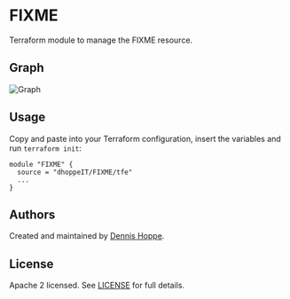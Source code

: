 # FIXME

Terraform module to manage the FIXME resource.

## Graph

![Graph](https://github.com/dhoppeIT/FIXME/blob/main/rover.png)

## Usage

Copy and paste into your Terraform configuration, insert the variables and run ```terraform init```:

```hcl
module "FIXME" {
  source = "dhoppeIT/FIXME/tfe"
  ...
}
```

<!--- BEGIN_TF_DOCS --->
<!--- END_TF_DOCS --->

## Authors

Created and maintained by [Dennis Hoppe](https://github.com/dhoppeIT/).

## License

Apache 2 licensed. See [LICENSE](https://github.com/dhoppeIT/FIXME/blob/main/LICENSE) for full details.
